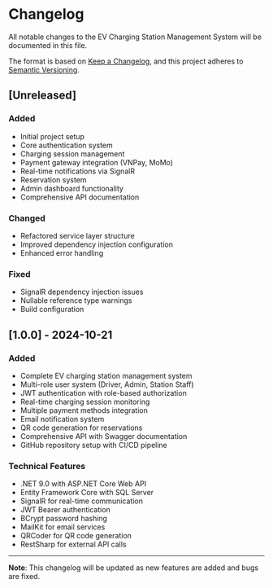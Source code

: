 # Changelog

All notable changes to the EV Charging Station Management System will be documented in this file.

The format is based on [Keep a Changelog](https://keepachangelog.com/en/1.0.0/),
and this project adheres to [Semantic Versioning](https://semver.org/spec/v2.0.0.html).

## [Unreleased]

### Added
- Initial project setup
- Core authentication system
- Charging session management
- Payment gateway integration (VNPay, MoMo)
- Real-time notifications via SignalR
- Reservation system
- Admin dashboard functionality
- Comprehensive API documentation

### Changed
- Refactored service layer structure
- Improved dependency injection configuration
- Enhanced error handling

### Fixed
- SignalR dependency injection issues
- Nullable reference type warnings
- Build configuration

## [1.0.0] - 2024-10-21

### Added
- Complete EV charging station management system
- Multi-role user system (Driver, Admin, Station Staff)
- JWT authentication with role-based authorization
- Real-time charging session monitoring
- Multiple payment methods integration
- Email notification system
- QR code generation for reservations
- Comprehensive API with Swagger documentation
- GitHub repository setup with CI/CD pipeline

### Technical Features
- .NET 9.0 with ASP.NET Core Web API
- Entity Framework Core with SQL Server
- SignalR for real-time communication
- JWT Bearer authentication
- BCrypt password hashing
- MailKit for email services
- QRCoder for QR code generation
- RestSharp for external API calls

---

**Note**: This changelog will be updated as new features are added and bugs are fixed.
